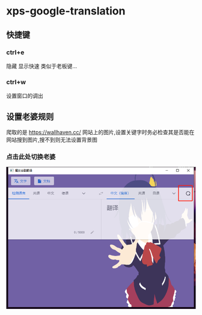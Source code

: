 # xps-google-translation

## 快捷键



### ctrl+e

隐藏 显示快速 类似于老板键...



### ctrl+w

设置窗口的调出

## 设置老婆规则

爬取的是  https://wallhaven.cc/  网站上的图片,设置关键字时务必检查其是否能在网站搜到图片,搜不到则无法设置背景图

### 点击此处切换老婆

![image-20211026145051247](README.assets/image-20211026145051247.png)
